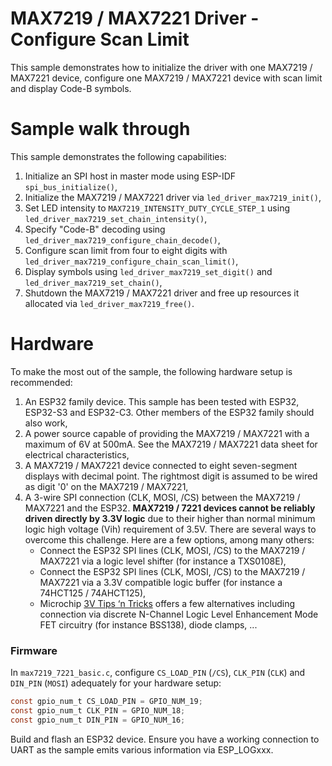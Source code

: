 # MAX7219 / MAX7221 Driver - Configure Scan Limit

This sample demonstrates how to initialize the driver with one MAX7219 / MAX7221 device, configure one MAX7219 / MAX7221 device with scan limit and display Code-B symbols.

# Sample walk through
This sample demonstrates the following capabilities:
1. Initialize an SPI host in master mode using ESP-IDF `spi_bus_initialize()`,
2. Initialize the MAX7219 / MAX7221 driver via `led_driver_max7219_init()`,
3. Set LED intensity to `MAX7219_INTENSITY_DUTY_CYCLE_STEP_1` using `led_driver_max7219_set_chain_intensity()`,
4. Specify "Code-B" decoding using `led_driver_max7219_configure_chain_decode()`,
5. Configure scan limit from four to eight digits with `led_driver_max7219_configure_chain_scan_limit()`,
6. Display symbols using `led_driver_max7219_set_digit()` and `led_driver_max7219_set_chain()`,
7. Shutdown the MAX7219 / MAX7221 driver and free up resources it allocated via `led_driver_max7219_free()`.

# Hardware
To make the most out of the sample, the following hardware setup is recommended:

1. An ESP32 family device. This sample has been tested with ESP32, ESP32-S3 and ESP32-C3. Other members of the ESP32 family should also work,
2. A power source capable of providing the MAX7219 / MAX7221 with a maximum of 6V at 500mA. See the MAX7219 / MAX7221 data sheet for electrical characteristics,
3. A MAX7219 / MAX7221 device connected to eight seven-segment displays with decimal point. The rightmost digit is assumed to be wired as digit '0' on the MAX7219 / MAX7221,
4. A 3-wire SPI connection (CLK, MOSI, /CS) between the MAX7219 / MAX7221 and the ESP32. **MAX7219 / 7221 devices cannot be reliably driven directly by 3.3V logic** due to their higher than normal minimum logic high voltage (Vih) requirement of 3.5V. There are several ways to overcome this challenge. Here are a few options, among many others:
    * Connect the ESP32 SPI lines (CLK, MOSI, /CS) to the MAX7219 / MAX7221 via a logic level shifter (for instance a TXS0108E),
    * Connect the ESP32 SPI lines (CLK, MOSI, /CS) to the MAX7219 / MAX7221 via a 3.3V compatible logic buffer (for instance a 74HCT125 / 74AHCT125),
    * Microchip [3V Tips ‘n Tricks](https://ww1.microchip.com/downloads/en/DeviceDoc/41285A.pdf) offers a few alternatives including connection via discrete N-Channel Logic Level Enhancement Mode FET circuitry (for instance BSS138), diode clamps, ...

### Firmware
In `max7219_7221_basic.c`, configure `CS_LOAD_PIN` (`/CS`), `CLK_PIN` (`CLK`) and `DIN_PIN` (`MOSI`) adequately for your hardware setup:
```c
const gpio_num_t CS_LOAD_PIN = GPIO_NUM_19;
const gpio_num_t CLK_PIN = GPIO_NUM_18;
const gpio_num_t DIN_PIN = GPIO_NUM_16;
```

Build and flash an ESP32 device. Ensure you have a working connection to UART as the sample emits various information via ESP_LOGxxx.